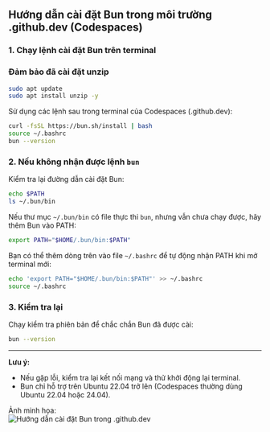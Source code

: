 ## Hướng dẫn cài đặt Bun trong môi trường .github.dev (Codespaces)

### 1. Chạy lệnh cài đặt Bun trên terminal

### Đảm bảo đã cài đặt unzip
```bash
sudo apt update
sudo apt install unzip -y
```

Sử dụng các lệnh sau trong terminal của Codespaces (.github.dev):

```bash
curl -fsSL https://bun.sh/install | bash
source ~/.bashrc
bun --version
```

### 2. Nếu không nhận được lệnh `bun`

Kiểm tra lại đường dẫn cài đặt Bun:

```bash
echo $PATH
ls ~/.bun/bin
```

Nếu thư mục `~/.bun/bin` có file thực thi `bun`, nhưng vẫn chưa chạy được, hãy thêm Bun vào PATH:

```bash
export PATH="$HOME/.bun/bin:$PATH"
```

Bạn có thể thêm dòng trên vào file `~/.bashrc` để tự động nhận PATH khi mở terminal mới:

```bash
echo 'export PATH="$HOME/.bun/bin:$PATH"' >> ~/.bashrc
source ~/.bashrc
```

### 3. Kiểm tra lại

Chạy kiểm tra phiên bản để chắc chắn Bun đã được cài:

```bash
bun --version
```

---

**Lưu ý:**  
- Nếu gặp lỗi, kiểm tra lại kết nối mạng và thử khởi động lại terminal.  
- Bun chỉ hỗ trợ trên Ubuntu 22.04 trở lên (Codespaces thường dùng Ubuntu 22.04 hoặc 24.04).

Ảnh minh họa:  
![Hướng dẫn cài đặt Bun trong .github.dev](attachment:image1)